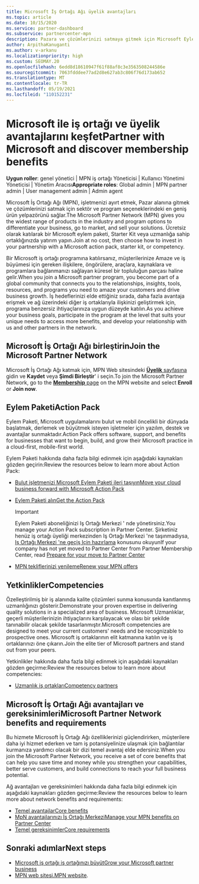 ```yaml
---
title: Microsoft İş Ortağı Ağı üyelik avantajları
ms.topic: article
ms.date: 10/15/2020
ms.service: partner-dashboard
ms.subservice: partnercenter-mpn
description: Pazara ve çözümlerinizi satmaya gitmek için Microsoft Eylem Paketi, Uzmanlıklar veya program seçenekleri gibi Microsoft İş Ortağı Ağı (MPN) avantajları hakkında bilgi edinin.
author: ArpithaKanuganti
ms.author: v-arkanu
ms.localizationpriority: high
ms.custom: SEOMAY.20
ms.openlocfilehash: 6edd8d18610947f61f88af8c3e3563508244586e
ms.sourcegitcommit: 7063fdddee77ad2d8e627ab3c806f76d173ab652
ms.translationtype: MT
ms.contentlocale: tr-TR
ms.lasthandoff: 05/19/2021
ms.locfileid: "110152231"
---
```

# <a name="partner-with-microsoft-and-discover-membership-benefits"></a><span data-ttu-id="8c203-103">Microsoft ile iş ortağı ve üyelik avantajlarını keşfet</span><span class="sxs-lookup"><span data-stu-id="8c203-103">Partner with Microsoft and discover membership benefits</span></span>

<span data-ttu-id="8c203-104">**Uygun roller**: genel yönetici | MPN iş ortağı Yöneticisi | Kullanıcı Yönetimi Yöneticisi | Yönetim Aracısı</span><span class="sxs-lookup"><span data-stu-id="8c203-104">**Appropriate roles**: Global admin | MPN partner admin | User management admin | Admin agent</span></span>

<span data-ttu-id="8c203-105">Microsoft İş Ortağı Ağı (MPN), işletmenizi ayırt etmek, Pazar alanına gitmek ve çözümlerinizi satmak için sektör ve program seçeneklerindeki en geniş ürün yelpazörünü sağlar.</span><span class="sxs-lookup"><span data-stu-id="8c203-105">The Microsoft Partner Network (MPN) gives you the widest range of products in the industry and program options to differentiate your business, go to market, and sell your solutions.</span></span> <span data-ttu-id="8c203-106">Ücretsiz olarak katılarak bir Microsoft eylem paketi, Starter Kit veya uzmanlığa sahip ortaklığınızda yatırım yapın.</span><span class="sxs-lookup"><span data-stu-id="8c203-106">Join at no cost, then choose how to invest in your partnership with a Microsoft action pack, starter kit, or competency.</span></span>

<span data-ttu-id="8c203-107">Bir Microsoft iş ortağı programına katılırsanız, müşterilerinize Amaze ve iş büyümesi için gereken ilişkilere, öngörülere, araçlara, kaynaklara ve programlara bağlanmanızı sağlayan küresel bir topluluğun parçası haline gelir.</span><span class="sxs-lookup"><span data-stu-id="8c203-107">When you join a Microsoft partner program, you become part of a global community that connects you to the relationships, insights, tools, resources, and programs you need to amaze your customers and drive business growth.</span></span> <span data-ttu-id="8c203-108">İş hedeflerinizi elde ettiğiniz sırada, daha fazla avantaja erişmek ve ağ üzerindeki diğer iş ortaklarıyla ilişkinizi geliştirmek için, programa benzersiz ihtiyaçlarınıza uygun düzeyde katılın.</span><span class="sxs-lookup"><span data-stu-id="8c203-108">As you achieve your business goals, participate in the program at the level that suits your unique needs to access more benefits, and develop your relationship with us and other partners in the network.</span></span> 

## <a name="join-the-microsoft-partner-network"></a><span data-ttu-id="8c203-109">Microsoft İş Ortağı Ağı birleştirin</span><span class="sxs-lookup"><span data-stu-id="8c203-109">Join the Microsoft Partner Network</span></span>

<span data-ttu-id="8c203-110">Microsoft İş Ortağı Ağı katmak için, MPN Web sitesindeki [ **Üyelik** sayfasına](https://partner.microsoft.com/membership) gidin ve **Kaydet** veya **Şimdi Birleştir**' i seçin.</span><span class="sxs-lookup"><span data-stu-id="8c203-110">To join the Microsoft Partner Network, go to the [**Membership** page](https://partner.microsoft.com/membership) on the MPN website and select **Enroll** or **Join now**.</span></span>

## <a name="action-pack"></a><span data-ttu-id="8c203-111">Eylem Paketi</span><span class="sxs-lookup"><span data-stu-id="8c203-111">Action Pack</span></span>

<span data-ttu-id="8c203-112">Eylem Paketi, Microsoft uygulamalarını bulut ve mobil öncelikli bir dünyada başlatmak, derlemek ve büyütmek isteyen işletmeler için yazılım, destek ve avantajlar sunmaktadır.</span><span class="sxs-lookup"><span data-stu-id="8c203-112">Action Pack offers software, support, and benefits for businesses that want to begin, build, and grow their Microsoft practice in a cloud-first, mobile-first world.</span></span>

<span data-ttu-id="8c203-113">Eylem Paketi hakkında daha fazla bilgi edinmek için aşağıdaki kaynakları gözden geçirin:</span><span class="sxs-lookup"><span data-stu-id="8c203-113">Review the resources below to learn more about Action Pack:</span></span>

- [<span data-ttu-id="8c203-114">Bulut işletmenizi Microsoft Eylem Paketi ileri taşıyın</span><span class="sxs-lookup"><span data-stu-id="8c203-114">Move your cloud business forward with Microsoft Action Pack</span></span>](https://partner.microsoft.com/membership/action-pack)

- [<span data-ttu-id="8c203-115">Eylem Paketi alın</span><span class="sxs-lookup"><span data-stu-id="8c203-115">Get the Action Pack</span></span>](mpn-get-action-pack.md)
  
    >[!IMPORTANT]
    ><span data-ttu-id="8c203-116">Eylem Paketi aboneliğinizi Iş Ortağı Merkezi ' nde yönetirsiniz.</span><span class="sxs-lookup"><span data-stu-id="8c203-116">You manage your Action Pack subscription in Partner Center.</span></span> <span data-ttu-id="8c203-117">Şirketiniz henüz iş ortağı üyeliği merkezinden Iş Ortağı Merkezi 'ne taşınmadıysa, [Iş Ortağı Merkezi 'ne geçiş Için hazırlama](prepare-pmc-pc-migration.md) konusunu okuyun</span><span class="sxs-lookup"><span data-stu-id="8c203-117">If your company has not yet moved to Partner Center from Partner Membership Center, read [Prepare for your move to Partner Center](prepare-pmc-pc-migration.md)</span></span>  

- [<span data-ttu-id="8c203-118">MPN tekliflerinizi yenileme</span><span class="sxs-lookup"><span data-stu-id="8c203-118">Renew your MPN offers</span></span>](renew-mpn-offers.md)

## <a name="competencies"></a><span data-ttu-id="8c203-119">Yetkinlikler</span><span class="sxs-lookup"><span data-stu-id="8c203-119">Competencies</span></span>

<span data-ttu-id="8c203-120">Özelleştirilmiş bir iş alanında kalite çözümleri sunma konusunda kanıtlanmış uzmanlığınızı gösterir.</span><span class="sxs-lookup"><span data-stu-id="8c203-120">Demonstrate your proven expertise in delivering quality solutions in a specialized area of business.</span></span> <span data-ttu-id="8c203-121">Microsoft Uzmanlıklar, geçerli müşterilerinizin ihtiyaçlarını karşılayacak ve olası bir şekilde tanınabilir olacak şekilde tasarlanmıştır.</span><span class="sxs-lookup"><span data-stu-id="8c203-121">Microsoft competencies are designed to meet your current customers' needs and be recognizable to prospective ones.</span></span> <span data-ttu-id="8c203-122">Microsoft iş ortaklarının elit katmanına katılın ve iş ortaklarınızı öne çıkarın.</span><span class="sxs-lookup"><span data-stu-id="8c203-122">Join the elite tier of Microsoft partners and stand out from your peers.</span></span>

<span data-ttu-id="8c203-123">Yetkinlikler hakkında daha fazla bilgi edinmek için aşağıdaki kaynakları gözden geçirme:</span><span class="sxs-lookup"><span data-stu-id="8c203-123">Review the resources below to learn more about competencies:</span></span>

- [<span data-ttu-id="8c203-124">Uzmanlık iş ortakları</span><span class="sxs-lookup"><span data-stu-id="8c203-124">Competency partners</span></span>](https://partner.microsoft.com/membership/competencies)

## <a name="microsoft-partner-network-benefits-and-requirements"></a><span data-ttu-id="8c203-125">Microsoft İş Ortağı Ağı avantajları ve gereksinimleri</span><span class="sxs-lookup"><span data-stu-id="8c203-125">Microsoft Partner Network benefits and requirements</span></span>

<span data-ttu-id="8c203-126">Bu hizmete Microsoft İş Ortağı Ağı özelliklerinizi güçlendirirken, müşterilere daha iyi hizmet ederken ve tam iş potansiyelinize ulaşmak için bağlantılar kurmanıza yardımcı olacak bir dizi temel avantaj elde edersiniz.</span><span class="sxs-lookup"><span data-stu-id="8c203-126">When you join the Microsoft Partner Network, you receive a set of core benefits that can help you save time and money while you strengthen your capabilities, better serve customers, and build connections to reach your full business potential.</span></span> 

<span data-ttu-id="8c203-127">Ağ avantajları ve gereksinimleri hakkında daha fazla bilgi edinmek için aşağıdaki kaynakları gözden geçirme:</span><span class="sxs-lookup"><span data-stu-id="8c203-127">Review the resources below to learn more about network benefits and requirements:</span></span>

- [<span data-ttu-id="8c203-128">Temel avantajlar</span><span class="sxs-lookup"><span data-stu-id="8c203-128">Core benefits</span></span>](https://partner.microsoft.com/membership/core-benefits#simple-tab-content-1)
- [<span data-ttu-id="8c203-129">MpN avantajlarınızı İş Ortağı Merkezi</span><span class="sxs-lookup"><span data-stu-id="8c203-129">Manage your MPN benefits on Partner Center</span></span>](manage-your-partner-network-benefits.md)
- [<span data-ttu-id="8c203-130">Temel gereksinimler</span><span class="sxs-lookup"><span data-stu-id="8c203-130">Core requirements</span></span>](https://partner.microsoft.com/membership/core-benefits#simple-tab-content-2)

## <a name="next-steps"></a><span data-ttu-id="8c203-131">Sonraki adımlar</span><span class="sxs-lookup"><span data-stu-id="8c203-131">Next steps</span></span>

- [<span data-ttu-id="8c203-132">Microsoft iş ortağı iş ortağınızı büyüt</span><span class="sxs-lookup"><span data-stu-id="8c203-132">Grow your Microsoft partner business</span></span>](grow-your-business.md)
- <span data-ttu-id="8c203-133">[MPN web sitesi.](https://partner.microsoft.com/commercial)</span><span class="sxs-lookup"><span data-stu-id="8c203-133">[MPN website](https://partner.microsoft.com/commercial).</span></span>
